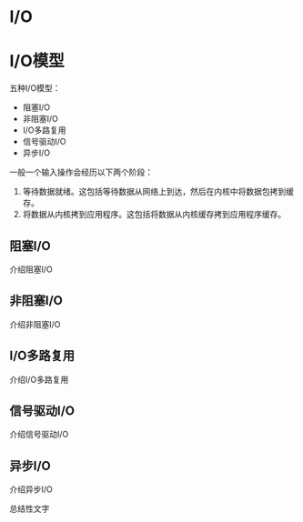 # I/O

# I/O模型

五种I/O模型：

* 阻塞I/O
* 非阻塞I/O
* I/O多路复用
* 信号驱动I/O
* 异步I/O

一般一个输入操作会经历以下两个阶段：

1. 等待数据就绪。这包括等待数据从网络上到达，然后在内核中将数据包拷到缓存。
1. 将数据从内核拷到应用程序。这包括将数据从内核缓存拷到应用程序缓存。

## 阻塞I/O

介绍阻塞I/O

## 非阻塞I/O

介绍非阻塞I/O

## I/O多路复用

介绍I/O多路复用

## 信号驱动I/O

介绍信号驱动I/O

## 异步I/O

介绍异步I/O

总结性文字

